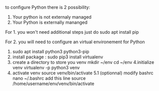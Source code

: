 to configure Python there is 2 possibility:
  1. Your python is not externaly managed
  2. Your Python is externally mananged

For 1. you won't need additional steps just do sudo apt install pip

For 2. you will need to configure an virtual environement for Python

1. sudo apt install python3 python3-pip
2. install package : sudo pip3 install virtualenv
3. create a directory to store you venv
   mkdir ~/env
   cd ~/env
4.initialize venv
   virtualenv -p python3 venv
5. activate venv
   source venv/bin/activate
   5.1 (optionnal) modify bashrc
     nano ~/.bashrc
     add this line
     source /home/username/env/venv/bin/activate
     
